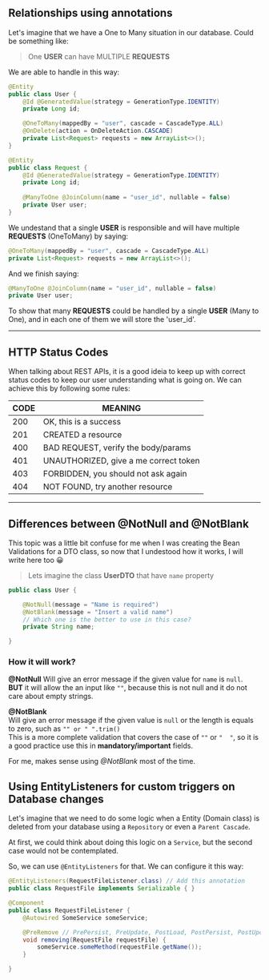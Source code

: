 ## Relationships using annotations
Let's imagine that we have a One to Many situation in our database. Could be something like:  
> One **USER** can have MULTIPLE **REQUESTS**   

We are able to handle in this way:  

```java
@Entity
public class User {
    @Id @GeneratedValue(strategy = GenerationType.IDENTITY)
    private Long id;

    @OneToMany(mappedBy = "user", cascade = CascadeType.ALL)
    @OnDelete(action = OnDeleteAction.CASCADE)
    private List<Request> requests = new ArrayList<>();
}

@Entity
public class Request {
    @Id @GeneratedValue(strategy = GenerationType.IDENTITY)
    private Long id;
    
    @ManyToOne @JoinColumn(name = "user_id", nullable = false)
    private User user;
}
```

We undestand that a single **USER** is responsible and will have multiple **REQUESTS** (OneToMany) by saying:
```java
@OneToMany(mappedBy = "user", cascade = CascadeType.ALL)
private List<Request> requests = new ArrayList<>(); 
```

And we finish saying: 
```java
@ManyToOne @JoinColumn(name = "user_id", nullable = false)
private User user;
```
To show that many **REQUESTS** could be handled by a single **USER** (Many to One), and in each one of them we will store the 'user_id'.

---

## HTTP Status Codes 
When talking about REST APIs, it is a good ideia to keep up with correct status codes to keep our user understanding what is going on. We can achieve this by following some rules:


| CODE 	| MEANING                               	|
|------	|---------------------------------------	|
|  200 	| OK, this is a success                 	|
|  201 	| CREATED a resource                    	|
|  400 	| BAD REQUEST, verify the body/params   	|
|  401 	| UNAUTHORIZED, give a me correct token 	|
|  403 	| FORBIDDEN, you should not ask again   	|
|  404 	| NOT FOUND, try another resource       	|

---

## Differences between @NotNull and @NotBlank
This topic was a little bit confuse for me when I was creating the Bean Validations for a DTO class, so now that I undestood how it works, I will write here too 😀

> Lets imagine the class **UserDTO** that have `name` property   

```java
public class User {

    @NotNull(message = "Name is required")
    @NotBlank(message = "Insert a valid name")
    // Which one is the better to use in this case?
    private String name;

}
```

### How it will work? 
**@NotNull**
Will give an error message if the given value for `name` is `null`.   
**BUT** it will allow the an input like `""`,  because this is not null and it do not care about empty strings. 

   
**@NotBlank**  
Will give an error message if the given value is `null` or the length is equals to zero, such as `"" or " ".trim()`   
This is a more complete validation that covers the case of `""` or `"  "`, so it is a good practice use this in **mandatory/important** fields.

For me, makes sense using *@NotBlank* most of the time.

## Using EntityListeners for custom triggers on Database changes
Let's imagine that we need to do some logic when a Entity (Domain class) is deleted from your database using a `Repository` or even a `Parent Cascade`.  

At first, we could think about doing this logic on a `Service`, but the second case would not be contemplated.

So, we can use `@EntityListeners` for that. We can configure it this way:


```java
@EntityListeners(RequestFileListener.class) // Add this annotation
public class RequestFile implements Serializable { }
```


```java
@Component
public class RequestFileListener {
    @Autowired SomeService someService;

    @PreRemove // PrePersist, PreUpdate, PostLoad, PostPersist, PostUpdate, PostRemove...
    void removing(RequestFile requestFile) {
        someService.someMethod(requestFile.getName());
    }

}
```

